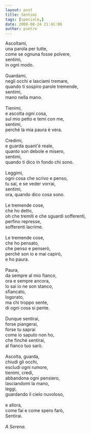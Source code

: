```yaml
---
layout: post
title: Sentimi
tags: [speciale,]
date: 2008-08-24 21:41:00
author: pietro
---
```

Ascoltami,<br/>una parola per tutte,<br/>come se ognuna fosse polvere,<br/>sentimi,<br/>in ogni modo.<br/><br/>Guardami,<br/>negli occhi e lasciami tremare,<br/>quando ti sospiro parole tremende,<br/>sentimi,<br/>mano nella mano.<br/><br/>Tienimi,<br/>e ascolta ogni cosa,<br/>sul mio petto e temi con me,<br/>sentimi,<br/>perché la mia paura è vera.<br/><br/>Credimi,<br/>e guarda quant'è reale,<br/>quanto son debole e misero,<br/>sentimi,<br/>quando ti dico in fondo chi sono.<br/><br/>Leggimi,<br/>ogni cosa che scrivo e penso,<br/>tu sai, e se veder vorrai,<br/>sentimi,<br/>ora, quando dico cosa sono.<br/><br/>Le tremende cose,<br/>che ho detto,<br/>oh che tremiti e che sguardi sofferenti,<br/>perfino represse,<br/>sofferenti lacrime.<br/><br/>Le tremende cose,<br/>che ho pensato,<br/>che penso e penserò,<br/>perché son io e mai capirò,<br/>e ho paura.<br/><br/>Paura,<br/>da sempre al mio fianco,<br/>ora e sempre ancora,<br/>lo sai io ne son stanco,<br/>sfiancato,<br/>logorato,<br/>ma chi troppo sente,<br/>di ogni cosa si pente.<br/><br/>Dunque sentirai,<br/>forse piangerai,<br/>forse tu saprai<br/>come io saputo non ho,<br/>che finché sentirai,<br/>al fianco tuo sarò.<br/><br/>Ascolta, guarda,<br/>chiudi gli occhi,<br/>escludi ogni rumore,<br/>tienimi, credi,<br/>abbandona ogni pensiero,<br/>lasciandomi la mano,<br/>leggi,<br/>guardando il cielo nuvoloso,<br/><br/>e allora,<br/>come fai e come spero farò,<br/>Sentirai.<br/><br/><span style="font-style: italic">A Serena.</span>
